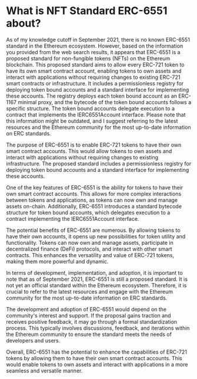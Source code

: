 # What is NFT Standard ERC-6551 about?

As of my knowledge cutoff in September 2021, there is no known ERC-6551 standard in the Ethereum ecosystem. However, based on the information you provided from the web search results, it appears that ERC-6551 is a proposed standard for non-fungible tokens (NFTs) on the Ethereum blockchain. This proposed standard aims to allow every ERC-721 token to have its own smart contract account, enabling tokens to own assets and interact with applications without requiring changes to existing ERC-721 smart contracts or infrastructure. It includes a permissionless registry for deploying token bound accounts and a standard interface for implementing these accounts. The registry deploys each token bound account as an ERC-1167 minimal proxy, and the bytecode of the token bound accounts follows a specific structure. The token bound accounts delegate execution to a contract that implements the IERC6551Account interface. Please note that this information might be outdated, and I suggest referring to the latest resources and the Ethereum community for the most up-to-date information on ERC standards.

The purpose of ERC-6551 is to enable ERC-721 tokens to have their own smart contract accounts. This would allow tokens to own assets and interact with applications without requiring changes to existing infrastructure. The proposed standard includes a permissionless registry for deploying token bound accounts and a standard interface for implementing these accounts.

One of the key features of ERC-6551 is the ability for tokens to have their own smart contract accounts. This allows for more complex interactions between tokens and applications, as tokens can now own and manage assets on-chain. Additionally, ERC-6551 introduces a standard bytecode structure for token bound accounts, which delegates execution to a contract implementing the IERC6551Account interface.

The potential benefits of ERC-6551 are numerous. By allowing tokens to have their own accounts, it opens up new possibilities for token utility and functionality. Tokens can now own and manage assets, participate in decentralized finance (DeFi) protocols, and interact with other smart contracts. This enhances the versatility and value of ERC-721 tokens, making them more powerful and dynamic.

In terms of development, implementation, and adoption, it is important to note that as of September 2021, ERC-6551 is still a proposed standard. It is not yet an official standard within the Ethereum ecosystem. Therefore, it is crucial to refer to the latest resources and engage with the Ethereum community for the most up-to-date information on ERC standards.

The development and adoption of ERC-6551 would depend on the community's interest and support. If the proposal gains traction and receives positive feedback, it may go through a formal standardization process. This typically involves discussions, feedback, and iterations within the Ethereum community to ensure the standard meets the needs of developers and users.

Overall, ERC-6551 has the potential to enhance the capabilities of ERC-721 tokens by allowing them to have their own smart contract accounts. This would enable tokens to own assets and interact with applications in a more seamless and versatile manner. 